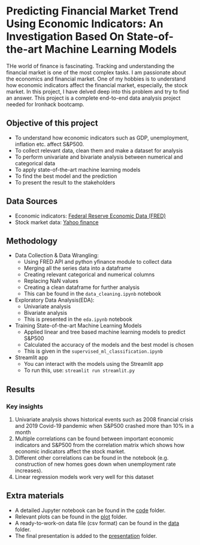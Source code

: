 # Predicting Financial Market Trend Using Economic Indicators: An Investigation Based On State-of-the-art Machine Learning Models
THe world of finance is fascinating. Tracking and understanding the financial market is one of the most complex tasks. I am passionate about the economics and financial market. One of my hobbies is to understand how economic indicators affect the financial market, especially, the stock market. In this project, I have delved deep into this problem and try to find an answer. This project is a complete end-to-end data analysis project needed for Ironhack bootcamp.

## Objective of this project
- To understand how economic indicators such as GDP, unemployment, inflation etc. affect S&P500.
- To collect relevant data, clean them and make a dataset for analysis
- To perform univariate and bivariate analysis between numerical and categorical data
- To apply state-of-the-art machine learning models
- To find the best model and the prediction
- To present the result to the stakeholders

## Data Sources
- Economic indicators: [Federal Reserve Economic Data (FRED)](https://fred.stlouisfed.org/)
- Stock market data: [Yahoo finance](https://finance.yahoo.com/)

## Methodology
- Data Collection & Data Wrangling:
  - Using FRED API and python yfinance module to collect data
  - Merging all the series data into a dataframe
  - Creating relevant categorical and numerical columns
  - Replacing NaN values
  - Creating a clean dataframe for further analysis
  - This can be found in the `data_cleaning.ipynb` notebook
- Exploratory Data Analysis(EDA):
  - Univariate analysis
  - Bivariate analysis
  - This is presented in the `eda.ipynb` notebook
- Training State-of-the-art Machine Learning Models
  - Applied linear and tree based machine learning models to predict S&P500
  - Calculated the accuracy of the models and the best model is chosen 
  - This is given in the `supervised_ml_classification.ipynb`
- Streamlit app
  - You can interact with the models using the Streamlit app
  - To run this, use: `streamlit run streamlit.py`
## Results
### Key insights
  1. Univariate analysis shows historical events such as 2008 financial crisis and 2019 Covid-19 pandemic when S&P500 crashed more than 10% in a month
  2. Multiple correlations can be found between important economic indicators and S&P500 from the correlation matrix which shows how economic indicators affect the stock market.
  3. Different other correlations can be found in the notebook (e.g. construction of new homes goes down when unemployment rate increases).
  4. Linear regression models work very well for this dataset
## Extra materials
- A detailed Jupyter notebook can be found in the [code](/code) folder.
- Relevant plots can be found in the [plot](/plot) folder.
- A ready-to-work-on data file (csv format) can be found in the [data](/data) folder.
- The final presentation is added to the [presentation](/presentation) folder.
